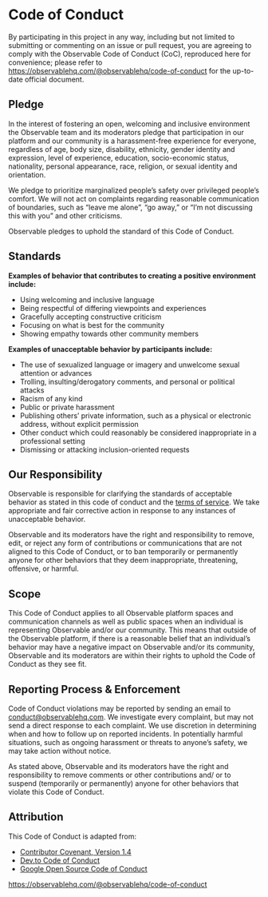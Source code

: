 # Code of Conduct

By participating in this project in any way, including but not limited to submitting or commenting on an issue or pull request, you are agreeing to comply with the Observable Code of Conduct (CoC), reproduced here for convenience; please refer to https://observablehq.com/@observablehq/code-of-conduct for the up-to-date official document.

 ## Pledge

In the interest of fostering an open, welcoming and inclusive environment the Observable team and its moderators pledge that participation in our platform and our community is a harassment-free experience for everyone, regardless of age, body size, disability, ethnicity, gender identity and expression, level of experience, education, socio-economic status, nationality, personal appearance, race, religion, or sexual identity and orientation. 

We pledge to prioritize marginalized people’s safety over privileged people’s comfort. We will not act on complaints regarding reasonable communication of boundaries, such as “leave me alone”, “go away,” or “I’m not discussing this with you” and other criticisms.

Observable pledges to uphold the standard of this Code of Conduct.  

 ## Standards
**Examples of behavior that contributes to creating a positive environment include:**

- Using welcoming and inclusive language
- Being respectful of differing viewpoints and experiences
- Gracefully accepting constructive criticism
- Focusing on what is best for the community
- Showing empathy towards other community members

**Examples of unacceptable behavior by participants include:**

- The use of sexualized language or imagery and unwelcome sexual attention or advances
- Trolling, insulting/derogatory comments, and personal or political attacks
- Racism of any kind
- Public or private harassment
- Publishing others’ private information, such as a physical or electronic address, without explicit permission
- Other conduct which could reasonably be considered inappropriate in a professional setting
- Dismissing or attacking inclusion-oriented requests

## Our Responsibility

Observable is responsible for clarifying the standards of acceptable behavior as stated in this code of conduct and the [terms of service](https://observablehq.com/terms-of-service). We take appropriate and fair corrective action in response to any instances of unacceptable behavior.

Observable and its moderators have the right and responsibility to remove, edit, or reject any form of contributions or communications that are not aligned to this Code of Conduct, or to ban temporarily or permanently anyone for other behaviors that they deem inappropriate, threatening, offensive, or harmful.


## Scope

This Code of Conduct applies to all Observable platform spaces and communication channels as well as public spaces when an individual is representing Observable and/or our community. This means that outside of the Observable platform, if there is a reasonable belief that an individual’s behavior may have a negative impact on Observable and/or its community, Observable and its moderators are within their rights to uphold the Code of Conduct as they see fit.

 ## Reporting Process & Enforcement

Code of Conduct violations may be reported by sending an email to <conduct@observablehq.com>. We investigate every complaint, but may not send a direct response to each complaint. We use discretion in determining when and how to follow up on reported incidents. In potentially harmful situations, such as ongoing harassment or threats to anyone’s safety, we may take action without notice.

As stated above, Observable and its moderators have the right and responsibility to remove comments or other contributions and/ or to suspend (temporarily or permanently) anyone for other behaviors that violate this Code of Conduct. 

## Attribution
This Code of Conduct is adapted from:
- [Contributor Covenant, Version 1.4](https://www.contributor-covenant.org/version/1/4/code-of-conduct.html)
- [Dev.to Code of Conduct](https://dev.to/code-of-conduct)
- [Google Open Source Code of Conduct](https://opensource.google/docs/releasing/template/CODE_OF_CONDUCT/)

https://observablehq.com/@observablehq/code-of-conduct
